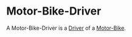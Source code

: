 # Motor-Bike-Driver

A Motor-Bike-Driver is a [Driver](1100100005.md) of a [Motor-Bike](200500003.md).
